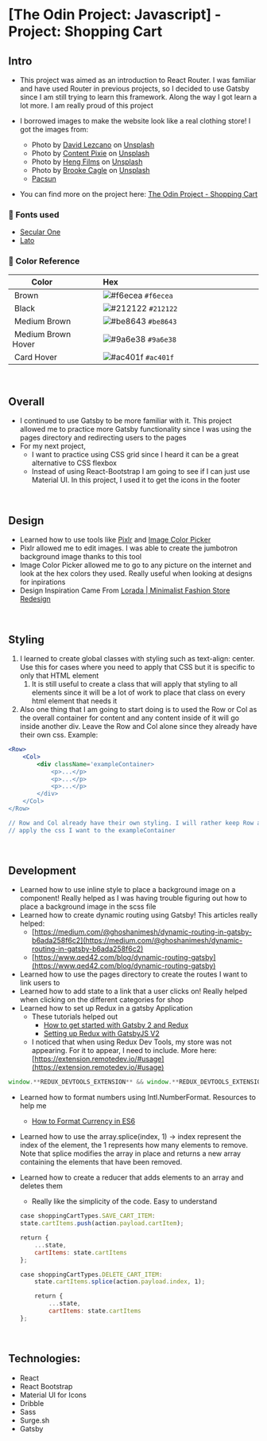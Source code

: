 # [The Odin Project: Javascript] - Project: Shopping Cart

## Intro

-   This project was aimed as an introduction to React Router. I was familiar and have used Router in previous projects, so I decided to use Gatsby since I am still trying to learn this framework. Along the way I got learn a lot more. I am really proud of this project

-   I borrowed images to make the website look like a real clothing store! I got the images from:

    -   Photo by <a href="https://unsplash.com/@_thedl?utm_source=unsplash&utm_medium=referral&utm_content=creditCopyText">David Lezcano</a> on <a href="https://unsplash.com/s/photos/men-fashion?utm_source=unsplash&utm_medium=referral&utm_content=creditCopyText">Unsplash</a>
    -   Photo by <a href="https://unsplash.com/@contentpixie?utm_source=unsplash&utm_medium=referral&utm_content=creditCopyText">Content Pixie</a> on <a href="https://unsplash.com/s/photos/women-fashion?utm_source=unsplash&utm_medium=referral&utm_content=creditCopyText">Unsplash</a>
    -   Photo by <a href="https://unsplash.com/@hengfilms?utm_source=unsplash&utm_medium=referral&utm_content=creditCopyText">Heng Films</a> on <a href="https://unsplash.com/s/photos/men-fashion?utm_source=unsplash&utm_medium=referral&utm_content=creditCopyText">Unsplash</a>
    -   Photo by <a href="https://unsplash.com/@brookecagle?utm_source=unsplash&utm_medium=referral&utm_content=creditCopyText">Brooke Cagle</a> on <a href="https://unsplash.com/s/photos/men-fashion?utm_source=unsplash&utm_medium=referral&utm_content=creditCopyText">Unsplash</a>
    -   [Pacsun](https://www.pacsun.com/)

-   You can find more on the project here: [The Odin Project - Shopping Cart](https://www.theodinproject.com/paths/full-stack-javascript/courses/javascript/lessons/shopping-cart)

### 📗 Fonts used

-   [Secular One](<[https://fonts.google.com/specimen/Secular+One?preview.text_type=custom&category=Sans+Serif&preview.size=59&thickness=6](https://fonts.google.com/specimen/Secular+One?preview.text_type=custom&category=Sans+Serif&preview.size=59&thickness=6)>)
-   [Lato](<[https://fonts.google.com/specimen/Lato?preview.text=This sweatshirt offering&preview.text_type=custom&category=Sans+Serif&preview.size=59&thickness=6)>)

### 🎨 Color Reference

|  Color               |  Hex                                                                 |
| -------------------- | -------------------------------------------------------------------- |
|  Brown               |  ![#f6ecea](https://placehold.co/15x15/f6ecea/f6ecea.png) `#f6ecea`  |
|  Black               |  ![#212122](https://placehold.co/15x15/212122/212122.png) `#212122`  |
|  Medium Brown        |  ![#be8643](https://placehold.co/15x15/be8643/be8643.png) `#be8643`  |
|  Medium Brown Hover  |  ![#9a6e38](https://placehold.co/15x15/9a6e38/9a6e38.png) `#9a6e38`  |
|  Card Hover          |  ![#ac401f](https://placehold.co/15x15/ac401f/ac401f.png) `#ac401f`  |

<br>

## Overall

-   I continued to use Gatsby to be more familiar with it. This project allowed me to practice more Gatsby functionality since I was using the pages directory and redirecting users to the pages
-   For my next project,
    -   I want to practice using CSS grid since I heard it can be a great alternative to CSS flexbox
    -   Instead of using React-Bootstrap I am going to see if I can just use Material UI. In this project, I used it to get the icons in the footer

<br>

## Design

-   Learned how to use tools like [Pixlr](<[https://pixlr.com/x/](https://pixlr.com/x/)>) and [Image Color Picker](<[https://imagecolorpicker.com/en](https://imagecolorpicker.com/en)>)
-   Pixlr allowed me to edit images. I was able to create the jumbotron background image thanks to this tool
-   Image Color Picker allowed me to go to any picture on the internet and look at the hex colors they used. Really useful when looking at designs for inpirations
-   Design Inspiration Came From [Lorada | Minimalist Fashion Store Redesign](<[https://dribbble.com/shots/11206598-Lorada-Minimalist-Fashion-Store-Redesign/attachments/2812420?mode=media](https://dribbble.com/shots/11206598-Lorada-Minimalist-Fashion-Store-Redesign/attachments/2812420?mode=media)>)

<br>

## Styling

1. I learned to create global classes with styling such as text-align: center. Use this for cases where you need to apply that CSS but it is specific to only that HTML element
    1. It is still useful to create a class that will apply that styling to all elements since it will be a lot of work to place that class on every html element that needs it
2. Also one thing that I am going to start doing is to used the Row or Col as the overall container for content and any content inside of it will go inside another div. Leave the Row and Col alone since they already have their own css. Example:

```jsx
<Row>
	<Col>
		<div className='exampleContainer>
			<p>...</p>
			<p>...</p>
			<p>...</p>
		</div>
	</Col>
</Row>

// Row and Col already have their own styling. I will rather keep Row and Col clean and
// apply the css I want to the exampleContainer
```

<br>

## Development

-   Learned how to use inline style to place a background image on a component! Really helped as I was having trouble figuring out how to place a background image in the scss file
-   Learned how to create dynamic routing using Gatsby! This articles really helped:
    -   [https://medium.com/@ghoshanimesh/dynamic-routing-in-gatsby-b6ada258f6c2](https://medium.com/@ghoshanimesh/dynamic-routing-in-gatsby-b6ada258f6c2)
    -   [https://www.qed42.com/blog/dynamic-routing-gatsby](https://www.qed42.com/blog/dynamic-routing-gatsby)
-   Learned how to use the pages directory to create the routes I want to link users to
-   Learned how to add state to a link that a user clicks on! Really helped when clicking on the different categories for shop
-   Learned how to set up Redux in a gatsby Application
    -   These tutorials helped out
        -   [How to get started with Gatsby 2 and Redux](<[https://www.freecodecamp.org/news/how-to-get-started-with-gatsby-2-and-redux-ae1c543571ca/](https://www.freecodecamp.org/news/how-to-get-started-with-gatsby-2-and-redux-ae1c543571ca/)>)
        -   [Setting up Redux with GatsbyJS V2](<[https://www.edwardbeazer.com/setting-up-redux-with-gatsbyjs-v2/](https://www.edwardbeazer.com/setting-up-redux-with-gatsbyjs-v2/)>)
    -   I noticed that when using Redux Dev Tools, my store was not appearing. For it to appear, I need to include. More here: [https://extension.remotedev.io/#usage](https://extension.remotedev.io/#usage)

```jsx
window.**REDUX_DEVTOOLS_EXTENSION** && window.**REDUX_DEVTOOLS_EXTENSION**()
```

-   Learned how to format numbers using Intl.NumberFormat. Resources to help me
    -   [How to Format Currency in ES6](<[https://www.samanthaming.com/tidbits/30-how-to-format-currency-in-es6/](https://www.samanthaming.com/tidbits/30-how-to-format-currency-in-es6/)>)
-   Learned how to use the array.splice(index, 1) → index represent the index of the element, the 1 represents how many elements to remove. Note that splice modifies the array in place and returns a new array containing the elements that have been removed.
-   Learned how to create a reducer that adds elements to an array and deletes them

    -   Really like the simplicity of the code. Easy to understand

    ```jsx
    case shoppingCartTypes.SAVE_CART_ITEM:
    state.cartItems.push(action.payload.cartItem);

    return {
    	...state,
    	cartItems: state.cartItems
    };

    case shoppingCartTypes.DELETE_CART_ITEM:
    	state.cartItems.splice(action.payload.index, 1);

    	return {
    		...state,
    		cartItems: state.cartItems
    };
    ```

<br>

## Technologies:

-   React
-   React Bootstrap
-   Material UI for Icons
-   Dribble
-   Sass
-   Surge.sh
-   Gatsby
